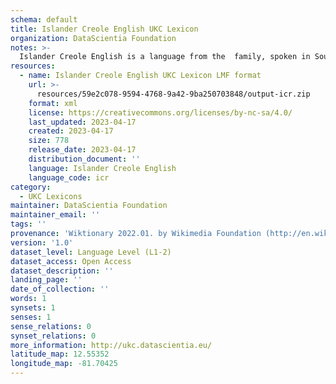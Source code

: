```yaml
---
schema: default
title: Islander Creole English UKC Lexicon
organization: DataScientia Foundation
notes: >-
  Islander Creole English is a language from the  family, spoken in South America. The UKC Lexicon of Islander Creole English is represented as a lexico-semantic network. It consists of words, word senses, synsets, as well as sense-level and synset-level relationships.
resources:
  - name: Islander Creole English UKC Lexicon LMF format
    url: >-
      resources/59e2c078-9594-4768-9a42-9ba250703848/output-icr.zip
    format: xml
    license: https://creativecommons.org/licenses/by-nc-sa/4.0/
    last_updated: 2023-04-17
    created: 2023-04-17
    size: 778
    release_date: 2023-04-17
    distribution_document: ''
    language: Islander Creole English
    language_code: icr
category:
  - UKC Lexicons
maintainer: DataScientia Foundation
maintainer_email: ''
tags: ''
provenance: 'Wiktionary 2022.01. by Wikimedia Foundation (http://en.wiktionary.org); Princeton WordNet 2.1 by Princeton University (https://wordnet.princeton.edu)'
version: '1.0'
dataset_level: Language Level (L1-2)
dataset_access: Open Access
dataset_description: ''
landing_page: ''
date_of_collection: ''
words: 1
synsets: 1
senses: 1
sense_relations: 0
synset_relations: 0
more_information: http://ukc.datascientia.eu/
latitude_map: 12.55352
longitude_map: -81.70425
---
```

